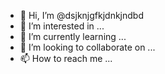 - 👋 Hi, I’m @dsjknjgfkjdnkjndbd
- 👀 I’m interested in ...
- 🌱 I’m currently learning ...
- 💞️ I’m looking to collaborate on ...
- 📫 How to reach me ...

<!---
dsjknjgfkjdnkjndbd/dsjknjgfkjdnkjndbd is a ✨ special ✨ repository because its `README.md` (this file) appears on your GitHub profile.
You can click the Preview link to take a look at your changes.
--->

